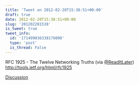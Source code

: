 ```yaml
---
title: 'Tweet on 2012-02-20T15:38:51+00:00'
draft: true
date: 2012-02-20T15:38:51+00:00
slug: '201202201538'
is_tweet: true
tweet_info:
  id: '171499036338176000'
  type: 'post'
  is_thread: False
---
```




RFC 1925 - The Twelve Networking Truths (via [@ReadItLater](https://x.com/ReadItLater)) <http://tools.ietf.org/html/rfc1925>

[Discussion](https://x.com/sytelus/status/171499036338176000)
